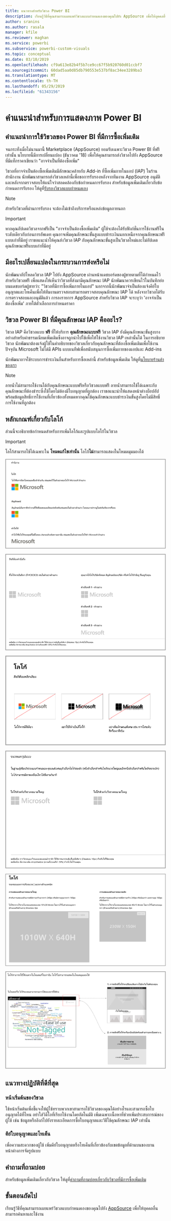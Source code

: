 ```yaml
---
title: แนวทางสำหรับวิชวล Power BI
description: เรียนรู้วิธีที่คุณสามารถเผยแพร่วิชวลแบบกำหนดเองของคุณไปยัง AppSource เพื่อให้บุคคลอื่นสามารถค้นหาและใช้งานผ่านการซื้อได้
author: sranins
ms.author: rasala
manager: kfile
ms.reviewer: maghan
ms.service: powerbi
ms.subservice: powerbi-custom-visuals
ms.topic: conceptual
ms.date: 03/10/2019
ms.openlocfilehash: cf9a613e82b4f5b7ce9cc67f5b920760d01ccbf7
ms.sourcegitcommit: 60dad5aa0d85db790553e537bf8ac34ee3289ba3
ms.translationtype: MT
ms.contentlocale: th-TH
ms.lasthandoff: 05/29/2019
ms.locfileid: "61343156"
---
```

# <a name="guidelines-for-power-bi-visuals"></a>คำแนะนำสำหรับการแสดงภาพ Power BI

## <a name="guidelines-for-power-bi-visuals-with-additional-purchases"></a>คำแนะนำการใช้วิชวลของ Power BI ที่มีการซื้อเพิ่มเติม

จนกระทั่งเมื่อไม่นานมานี้  Marketplace (AppSource) ยอมรับเฉพาะวิชวล Power BI ที่ฟรีเท่านั้น นโยบายนี้มีการเปลี่ยนแปลง (ธันวาคม '18) เพื่อให้คุณสามารถส่งวิชวลไปยัง AppSource ที่มีแท็กราคาเขียนว่า "อาจจำเป็นที่ต้องซื้อเพิ่ม" 

วิชวลที่อาจจำเป็นต้องซื้อเพิ่มเติมมีลักษณะคล้ายกับ Add-in ที่ซื้อเพิ่มภายในแอป (IAP) ในร้านสำนักงาน นักพัฒนาสามารถส่งวิชวลเหล่านี้เพื่อขอการรับรองหลังจากทีมงาน AppSource อนุมัติและหลังจากตรวจสอบให้แน่ใจว่าสอดคล้องกับข้อกำหนดการรับรอง สำหรับข้อมูลเพิ่มเติมเกี่ยวกับข้อกำหนดการรับรอง ให้ดูที่[รับรองวิชวลแบบกำหนดเอง](../power-bi-custom-visuals-certified.md)

> [!NOTE]
> สำหรับวิชวลที่ผ่านการรับรอง จะต้องไม่เข้าถึงบริการหรือแหล่งข้อมูลภายนอก

>[!IMPORTANT]  
> หากคุณอัปเดตวิชวลจากฟรีเป็น "อาจจำเป็นต้องซื้อเพิ่มเติม" ผู้ใช้จะต้องได้รับฟังก์ชั่นการใช้งานฟรีในระดับเดียวกับก่อนการอัพเดท คุณอาจเพิ่มคุณลักษณะขั้นสูงแบบชำระเงินนอกเหนือจากคุณลักษณะฟรีแบบเก่าที่มีอยู่ เราขอแนะนำให้คุณส่งวิชวล IAP กับคุณลักษณะขั้นสูงเป็นวิชวลใหม่และไม่อัปเดตคุณลักษณะฟรีแบบเก่าที่มีอยู่

## <a name="what-changed-in-the-submission-process"></a>มีอะไรเปลี่ยนแปลงในกระบวนการส่งหรือไม่

นักพัฒนาอัปโหลดวิชวล IAP ไปยัง AppSource ผ่านหน้าแดชบอร์ดของผู้ขายตามที่ได้กำหนดไว้สำหรับวิชวลฟรี เพื่อแสดงให้เห็นว่าวิชวลที่ส่งมามีคุณลักษณะ IAP นักพัฒนาควรเขียนไว้ในบันทึกย่อบนแดชบอร์ดผู้ขายว่า: "วิชวลที่มีการซื้อเพิ่มภายในแอป" นอกจากนี้นักพัฒนาจำเป็นต้องแจ้งคีย์ใบอนุญาตและโทเค็นเพื่อให้ทีมงานตรวจสอบสามารถตรวจสอบคุณลักษณะ IAP ได้ หลังจากวิชวลได้รับการตรวจสอบและอนุมัติแล้ว การลงรายการ AppSource สำหรับวิชวล IAP จะระบุว่า 'อาจจำเป็นต้องซื้อเพิ่ม' ภายใต้ตัวเลือกการกำหนดราคา

## <a name="what-is-a-power-bi-visual-with-iap-features"></a>วิชวล Power BI ที่มีคุณลักษณะ IAP คืออะไร?

วิชวล IAP คือวิชวลแบบ **ฟรี** ที่ให้บริการ **คุณลักษณะแบบฟรี** วิชวล IAP ยังมีคุณลักษณะขั้นสูงบางอย่างสำหรับค่าธรรมเนียมเพิ่มเติมซึ่งอาจถูกนำไปใช้เพื่อให้ใช้งานวิชวล IAP เหล่านั้นได้ ในการอธิบายวิชวล นักพัฒนาต้องแจ้งผู้ใช้ในคำอธิบายของวิชวลเกี่ยวกับคุณลักษณะที่ต้องซื้อเพิ่มเติมเพื่อใช้งาน ปัจจุบัน Microsoft ไม่ได้มี APIs แบบเนทีฟเพื่อสนับสนุนการซื้อเพิ่มภายของแอปและ Add-ins

นักพัฒนาอาจใช้ระบบการชำระเงินอื่นสำหรับการซื้อเหล่านี้ สำหรับข้อมูลเพิ่มเติม ให้ดูที่[นโยบายร้านค้าของเรา](https://docs.microsoft.com/office/dev/store/validation-policies#2-apps-or-add-ins-can-display-certain-ads)

> [!NOTE]
> ลายน้ำไม่สามารถใช้งานได้กับคุณลักษณะแบบฟรีหรือวิชวลแบบฟรี ลายน้ำสามารถใช้ได้เฉพาะกับคุณลักษณะที่ต้องชำระซึ่งใช้โดยไม่ต้องมีใบอนุญาตที่ถูกต้อง เราขอแนะนำให้แสดงหน้าต่างป๊อปอัปพร้อมข้อมูลสิทธิ์การใช้งานที่เกี่ยวข้องทั้งหมดหากคุณใช้คุณลักษณะแบบชำระเงินขั้นสูงโดยไม่มีสิทธิ์การใช้งานที่ถูกต้อง  

## <a name="logo-guidelines"></a>หลักเกณฑ์เกี่ยวกับโลโก้

ส่วนนี้จะอธิบายข้อกำหนดสำหรับการเพิ่มโลโก้และรูปแบบโลโก้ในวิชวล

> [!IMPORTANT]
> โลโก้สามารถใช้ได้เฉพาะใน **โหมดแก้ไขเท่านั้น** โลโก้**ไม่**สามารถแสดงในโหมดมุมมองได้

![คำนิยาม](media/guidelines-powerbi-visuals/definitions.png)

![สิ่งที่ต้องคำนึงถึง](media/guidelines-powerbi-visuals/things-to-keep-in-mind.png)

![สิ่งที่ต้องหลีกเลี่ยง](media/guidelines-powerbi-visuals/things-to-avoid.png)

![ขนาดและรูปแบบ](media/guidelines-powerbi-visuals/size-and-format.png)

![ระยะขอบและการปรับขนาด](media/guidelines-powerbi-visuals/margins-and-sizes.png)

![โหมดแก้ไข](media/guidelines-powerbi-visuals/logos-in-edit-mode.png)

## <a name="best-practices"></a>แนวทางปฏิบัติที่ดีที่สุด

### <a name="visual-landing-page"></a>หน้าเริ่มต้นของวิชวล

ใช้หน้าเริ่มต้นเพื่อชี้แจงให้ผู้ใช้ทราบพวกเขาสามารถใช้วิชวลของคุณได้อย่างไรและสามารถซื้อใบอนุญาตได้ที่ไหน อย่าใส่วิดีโอที่เรียกใช้งานโดยอัตโนมัติ เพิ่มเฉพาะเนื้อหาที่ช่วยเพิ่มประสบการณ์ของผู้ใช้ เช่น ข้อมูลหรือลิงก์ไปยังรายละเอียดการซื้อใบอนุญาตและวิธีใช้คุณลักษณะ IAP เท่านั้น

### <a name="license-key-and-token"></a>คีย์ใบอนุญาตและโทเค็น

เพื่อความสะดวกของผู้ใช้ เพิ่มคีย์ใบอนุญาตหรือโทเค็นที่เกี่ยวข้องกับเขตข้อมูลที่ด้านบนของบานหน้าต่างการจัดรูปแบบ

## <a name="faq"></a>คำถามที่ถามบ่อย

สำหรับข้อมูลเพิ่มเติมเกี่ยวกับวิชวล ให้ดูที่[คำถามที่ถามบ่อยเกี่ยวกับวิชวลที่มีการซื้อเพิ่มเติม](https://docs.microsoft.com/power-bi/power-bi-custom-visuals-faq#visuals-with-additional-purchases)

## <a name="next-steps"></a>ขั้นตอนถัดไป

เรียนรู้วิธีที่คุณสามารถเผยแพร่วิชวลแบบกำหนดเองของคุณไปยัง [AppSource](office-store.md) เพื่อให้บุคคลอื่นสามารถค้นหาและใช้งาน
